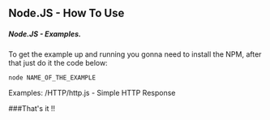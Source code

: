## Node.JS - How To Use
##### Node.JS - Examples.

To get the example up and running you gonna need to install the NPM, after that just do it the code below:

```shell
node NAME_OF_THE_EXAMPLE
```

Examples:
/HTTP/http.js - Simple HTTP Response

###That's it !!